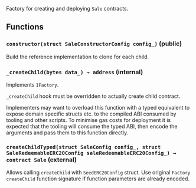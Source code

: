 Factory for creating and deploying `Sale` contracts.





## Functions
### `constructor(struct SaleConstructorConfig config_)` (public)

Build the reference implementation to clone for each child.



### `_createChild(bytes data_) → address` (internal)

Implements `IFactory`.

`_createChild` hook must be overridden to actually create child
contract.

Implementers may want to overload this function with a typed equivalent
to expose domain specific structs etc. to the compiled ABI consumed by
tooling and other scripts. To minimise gas costs for deployment it is
expected that the tooling will consume the typed ABI, then encode the
arguments and pass them to this function directly.





### `createChildTyped(struct SaleConfig config_, struct SaleRedeemableERC20Config saleRedeemableERC20Config_) → contract Sale` (external)

Allows calling `createChild` with `SeedERC20Config` struct.
Use original `Factory` `createChild` function signature if function
parameters are already encoded.





